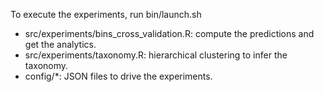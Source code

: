To execute the experiments, run bin/launch.sh

- src/experiments/bins_cross_validation.R: compute the predictions and get the analytics.
- src/experiments/taxonomy.R: hierarchical clustering to infer the taxonomy.
- config/*: JSON files to drive the experiments.
